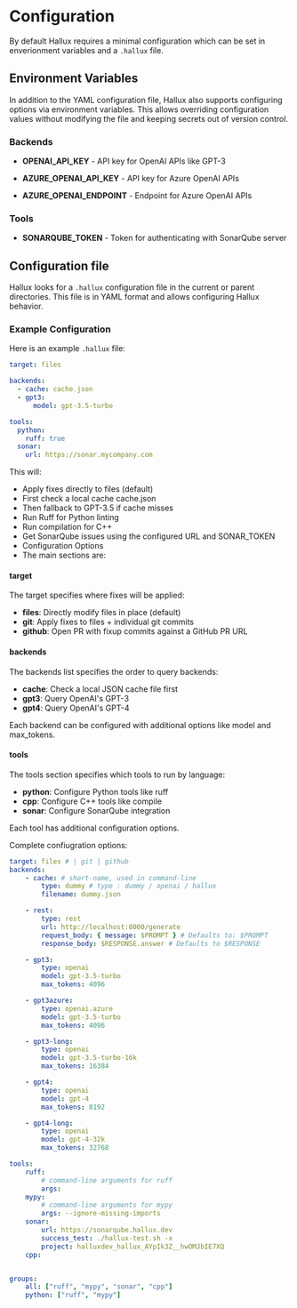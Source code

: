 # Configuration

By default Hallux requires a minimal configuration which can be set in enverionment variables and a `.hallux` file.


## Environment Variables

In addition to the YAML configuration file, Hallux also supports configuring options via environment variables. This allows overriding configuration values without modifying the file and keeping secrets out of version control.

### Backends
 * **OPENAI_API_KEY** - API key for OpenAI APIs like GPT-3

 * **AZURE_OPENAI_API_KEY** - API key for Azure OpenAI APIs
 * **AZURE_OPENAI_ENDPOINT** - Endpoint for Azure OpenAI APIs

### Tools
 * **SONARQUBE_TOKEN** - Token for authenticating with SonarQube server


## Configuration file

Hallux looks for a `.hallux` configuration file in the current or parent directories. This file is in YAML format and allows configuring Hallux behavior.


### Example Configuration

Here is an example `.hallux` file:

```yaml
target: files

backends:
  - cache: cache.json
  - gpt3:
      model: gpt-3.5-turbo

tools:
  python:
    ruff: true
  sonar:
    url: https://sonar.mycompany.com
```

This will:

 * Apply fixes directly to files (default)
 * First check a local cache cache.json
 * Then fallback to GPT-3.5 if cache misses
 * Run Ruff for Python linting
 * Run compilation for C++
 * Get SonarQube issues using the configured URL and SONAR_TOKEN
 * Configuration Options
 * The main sections are:

#### target

The target specifies where fixes will be applied:

- **files**: Directly modify files in place (default)
- **git**: Apply fixes to files + individual git commits
- **github**: Open PR with fixup commits against a GitHub PR URL

#### backends

The backends list specifies the order to query backends:

- **cache**: Check a local JSON cache file first
- **gpt3**: Query OpenAI's GPT-3
- **gpt4**: Query OpenAI's GPT-4

Each backend can be configured with additional options like model and max_tokens.

#### tools

The tools section specifies which tools to run by language:

- **python**: Configure Python tools like ruff
- **cpp**: Configure C++ tools like compile
- **sonar**: Configure SonarQube integration

Each tool has additional configuration options.



Complete confiugration options:

```yaml
target: files # | git | github
backends:
    - cache: # short-name, used in command-line
        type: dummy # type : dummy / openai / hallux
        filename: dummy.json

    - rest:
        type: rest
        url: http://localhost:8000/generate
        request_body: { message: $PROMPT } # Defaults to: $PROMPT
        response_body: $RESPONSE.answer # Defaults to $RESPONSE

    - gpt3:
        type: openai
        model: gpt-3.5-turbo
        max_tokens: 4096

    - gpt3azure:
        type: openai.azure
        model: gpt-3.5-turbo
        max_tokens: 4096

    - gpt3-long:
        type: openai
        model: gpt-3.5-turbo-16k
        max_tokens: 16384

    - gpt4:
        type: openai
        model: gpt-4
        max_tokens: 8192

    - gpt4-long:
        type: openai
        model: gpt-4-32k
        max_tokens: 32768

tools:
    ruff:
        # command-line arguments for ruff
        args:
    mypy:
        # command-line arguments for mypy
        args: --ignore-missing-imports
    sonar:
        url: https://sonarqube.hallux.dev
        success_test: ./hallux-test.sh -x
        project: halluxdev_hallux_AYpIk3Z__hwOMJbIE7XQ
    cpp:


groups:
    all: ["ruff", "mypy", "sonar", "cpp"]
    python: ["ruff", "mypy"]


```